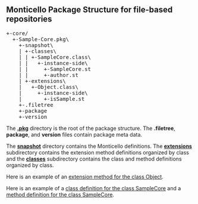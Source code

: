 ## Monticello Package Structure for file-based repositories

<pre>
+-core/
  +-Sample-Core.pkg\
    +-snapshot\
    | +-classes\
    | | +-SampleCore.class\
    | |   +-instance-side\
    | |     +-SampleCore.st
    | |     +-author.st
    | +-extensions\
    |   +-Object.class\
    |     +-instance-side\
    |       +-isSample.st
    +-.filetree
    +-package
    +-version
</pre>
  
The [**.pkg**](Sample-Core.pkg) directory is the root of the package structure. The **.filetree**, **package**, and **version** files contain package meta data.

The [**snapshot**][6] directory contains the Monticello definitions. The [**extensions**][4] 
subdirectory contains the extension method definitions organized by class
and the [**classes**][3] subdirectory contains the class and method definitions organized by class.

Here is an example of an [extension method for the class Object][5].

Here is an example of a [class definition for the class SampleCore][1] and a [method
definition for the class SampleCore][2].

[1]: https://github.com/dalehenrich/sample/blob/master/src/Sample-Core.pkg/snapshot/classes/SampleCore.class/instance-side/SampleCore.st
[2]: https://github.com/dalehenrich/sample/blob/master/src/Sample-Core.pkg/snapshot/classes/SampleCore.class/instance-side/authorName.st
[3]: https://github.com/dalehenrich/sample/tree/master/src/Sample-Core.pkg/snapshot/classes

[4]: https://github.com/dalehenrich/sample/tree/master/src/Sample-Core.pkg/snapshot/extensions
[5]: https://github.com/dalehenrich/sample/blob/master/src/Sample-Core.pkg/snapshot/extensions/Object.class/instance-side/isSample.st

[6]: https://github.com/dalehenrich/sample/tree/master/src/Sample-Core.pkg/defs


